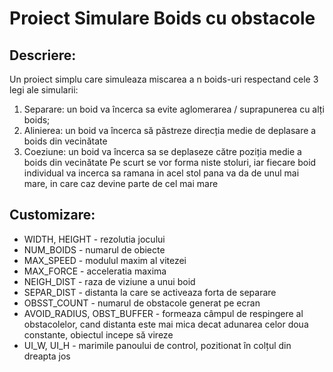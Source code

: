 Proiect Simulare Boids cu obstacole
===================================

Descriere:
---------
Un proiect simplu care simuleaza miscarea a n boids-uri respectand cele 3 legi ale simularii:
1) Separare: un boid va încerca sa evite aglomerarea / suprapunerea cu alți boids;
2) Alinierea: un boid va încerca să păstreze direcția medie de deplasare a boids din vecinătate
3) Coeziune: un boid va încerca sa se deplaseze către poziția medie a boids din vecinătate
Pe scurt se vor forma niste stoluri, iar fiecare boid individual va incerca sa ramana in acel stol pana va da de unul mai mare, in care caz devine parte de cel mai mare

Customizare:
-----------

-   WIDTH, HEIGHT - rezolutia jocului
-   NUM_BOIDS - numarul de obiecte
-   MAX_SPEED - modulul maxim al vitezei
-   MAX_FORCE - acceleratia maxima
-   NEIGH_DIST - raza de viziune a unui boid
-   SEPAR_DIST - distanta la care se activeaza forta de separare
-   OBSST_COUNT - numarul de obstacole generat pe ecran
-   AVOID_RADIUS, OBST_BUFFER - formeaza câmpul de respingere al obstacolelor, cand distanta este                                  mai mica decat adunarea celor doua constante, obiectul incepe să                                   vireze
- UI_W, UI_H - marimile panoului de control, pozitionat în colțul din dreapta jos
